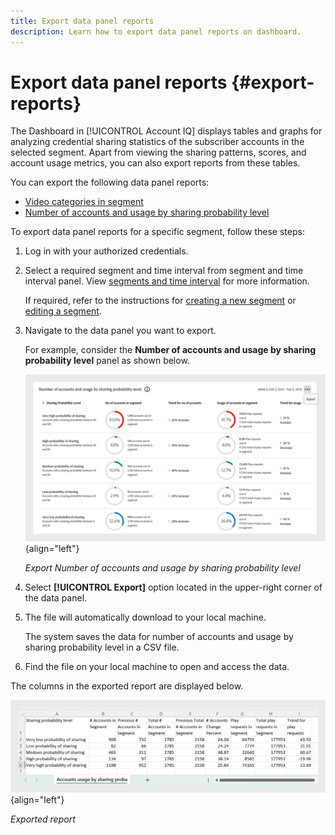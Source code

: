 ```yaml
---
title: Export data panel reports
description: Learn how to export data panel reports on dashboard.
---
```

# Export data panel reports {#export-reports}

The Dashboard in [!UICONTROL Account IQ] displays tables and graphs for analyzing credential sharing statistics of the subscriber accounts in the selected segment. Apart from viewing the sharing patterns, scores, and account usage metrics, you can also export reports from these tables.

You can export the following data panel reports:

* [Video categories in segment](data-panels.md#video-categories-segment) 
* [Number of accounts and usage by sharing probability level](data-panels.md#number-of-accounts-usage-sharing-probability)

To export data panel reports for a specific segment, follow these steps:

1. Log in with your authorized credentials.
1. Select a required segment and time interval from segment and time interval panel. View [segments and time interval](segments-timeinterval.md#segment-selection) for more information.

   If required, refer to the instructions for [creating a new segment](work-with-segments.md#create-new-segment) or [editing a segment](work-with-segments.md#edit-segment).

1. Navigate to the data panel you want to export. 

   For example, consider the **Number of accounts and usage by sharing probability level** panel as shown below.

   ![Export Number of accounts and usage by sharing probability level](assets/export-report.png){align="left"}

   *Export Number of accounts and usage by sharing probability level*

1. Select **[!UICONTROL Export]** option located in the upper-right corner of the data panel.

1. The file will automatically download to your local machine.

   The system saves the data for number of accounts and usage by sharing probability level in a CSV file.

1. Find the file on your local machine to open and access the data.

The columns in the exported report are displayed below.

   ![Exported report](assets/exported-report.png){align="left"}

   *Exported report*
